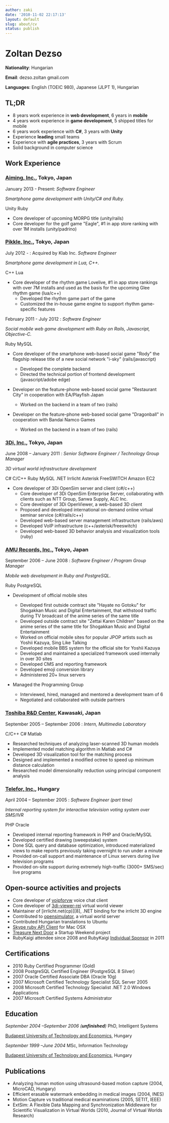 ```yaml
---
author: zaki
date: '2010-11-02 22:17:13'
layout: default
slug: about/cv
status: publish
---
```

# Zoltan Dezso

**Nationality**: Hungarian

**Email**: dezso.zoltan gmail.com

**Languages**: English (TOEIC 980), Japanese (JLPT 1), Hungarian

## TL;DR

  * 8 years work experience in **web development**, 6 years in **mobile**
  * 4 years work experience in **game development**, 5 shipped titles for mobile
  * 6 years work experience with **C#**, 3 years with **Unity**
  * Experience **leading** small teams
  * Experience with **agile practices**, 3 years with Scrum
  * Solid background in computer science

## Work Experience

### **[Aiming, Inc.](http://www.aiming-inc.com)**, Tokyo, Japan

January 2013 - Present: _Software Engineer_

  _Smartphone game development with Unity/C# and Ruby._

  <span class="label label-information">Unity</span>
  <span class="label label-information">Ruby</span>

  * Core developer of upcoming MORPG title (unity/rails)
  * Core developer for the golf game "Eagle", #1 in app store ranking with over 1M installs (unity/padrino)

### **[Pikkle, Inc.](http://pikkle.com)**, Tokyo, Japan

July 2012 - : Acquired by Klab Inc. _Software Engineer_

  _Smartphone game development in Lua, C++._

  <span class="label label-information">C++</span>
  <span class="label label-information">Lua</span>

  * Core developer of the rhythm game Lovelive, #1 in app store rankings with over 7M installs and used as the basis for the upcoming Glee rhythm game (lua/c++)
    * Developed the rhythm game part of the game
    * Customized the in-house game engine to support rhythm game-specific features

February 2011 - July 2012 : _Software Engineer_

  _Social mobile web game development with Ruby on Rails, Javascript, Objective-C._

  <span class="label label-information">Ruby</span>
  <span class="label label-information">MySQL</span>

  * Core developer of the smartphone web-based social game "Rody" the flagship release title of a new social network "i-sky" (rails/javascript)
    * Developed the complete backend
    * Directed the technical portion of frontend development (javascript/adobe edge)

  * Developer on the feature-phone web-based social game "Restaurant City" in cooperation with EA/Playfish Japan
    * Worked on the backend in a team of two (rails)

  * Developer on the feature-phone web-based social game "Dragonball" in cooperation with Bandai Namco Games
    * Worked on the backend in a team of two (rails)

### [**3Di, Inc.**](http://3di.biz), Tokyo, Japan

June 2008 – January 2011 : _Senior Software Engineer / Technology Group Manager_

  _3D virtual world infrastructure development_

  <span class="label label-information">C#</span>
  <span class="label label-information">C/C++</span>
  <span class="label label-information">Ruby</span>
  <span class="label label-information">MySQL</span>
  <span class="label label-information">.NET</span>
  <span class="label label-information">Irrlicht</span>
  <span class="label label-information">Asterisk</span>
  <span class="label label-information">FreeSWITCH</span>
  <span class="label label-information">Amazon EC2</span>

  * Core developer of 3Di OpenSim server and client (c#/c++)
    * Core developer of 3Di OpenSim Enterprise Server, collaborating with clients such as NTT Group, Sanwa Supply, ALC Inc.
    * Core developer of 3Di OpenViewer, a web-based 3D client
    * Proposed and developed international on-demand online virtual seminar service (c#/rails/c++)
    * Developed web-based server management infrastructure (rails/aws)
    * Developed VoIP infrastructure (c++/asterisk/freeswitch)
    * Developed web-based 3D behavior analysis and visualization tools (ruby)

### **[AMU Records, Inc.](http://www.amumobile.com)**, Tokyo, Japan

September 2006 – June 2008 : _Software Engineer / Program Group Manager_

  _Mobile web development in Ruby and PostgreSQL._

  <span class="label label-information">Ruby</span>
  <span class="label label-information">PostgreSQL</span>

  * Development of official mobile sites
    * Developed first outside contract site "Hayate no Gotoku" for Shogakkan Music and Digital Entertainment, that withstood traffic during TV broadcast of the anime series of the same title
    * Developed outside contract site "Zettai Karen Children" based on the anime series of the same title for Shogakkan Music and Digital Entertainment
    * Worked on official mobile sites for popular JPOP artists such as Yoshii Kazuya, Sing Like Talking
    * Developed mobile BBS system for the official site for Yoshii Kazuya
    * Developed and maintained a specialized framework used internally in over 30 sites
    * Developed CMS and reporting framework
    * Developed emoji conversion library
    * Administered 20+ linux servers

  * Managed the Programming Group
    * Interviewed, hired, managed and mentored a development team of 6
    * Negotiated and collaborated with outside partners

### **[Toshiba R&D Center](http://www.toshiba.co.jp/rdc/)**, Kawasaki, Japan

September 2005 – September 2006 : _Intern, Multimedia Laboratory_

  <span class="label label-information">C/C++</span>
  <span class="label label-information">C#</span>
  <span class="label label-information">Matlab</span>

  * Researched techniques of analyzing laser-scanned 3D human models
  * Implemented model matching algorithm in Matlab and C#
  * Developed 3D visualization tool for the matching process
  * Designed and implemented a modified octree to speed up minimum distance calculation
  * Researched model dimensionality reduction using principal component analysis

### **[Telefor, Inc.](http://www.telefor.hu)**, Hungary

April 2004 – September 2005 : _Software Engineer (part time)_

  _Internal reporting system for interactive television voting system over SMS/IVR_

  <span class="label label-information">PHP</span>
  <span class="label label-information">Oracle</span>

  * Developed internal reporting framework in PHP and Oracle/MySQL
  * Developed certified drawing (sweepstake) system
  * Done SQL query and database optimization, introduced materialized views to make reports previously taking overnight to run under a minute
  * Provided on-call support and maintenance of Linux servers during live television programs
  * Provided on-site support during extremely high-traffic (3000+ SMS/sec) live programs

## Open-source activities and projects

  * Core developer of [voipforvw](http://voipforvw.sourceforge.net) voice chat client
  * Core developer of [3di-viewer-rei](http://github.com/3di/3di-viewer-rei) virtual world viewer
  * Maintainer of [irrlicht.net(cp)][8], .NET binding for the irrlicht 3D engine
  * Contributed to [opensimulator](http://opensimulator.org), a virtual world server
  * Contributed Hungarian translations to Ubuntu
  * [Skype ruby API Client](http://github.com/zaki/skypemac)  for Mac OSX
  * [Treasure Next Door](http://github.com/zaki/TND) a Startup Weekend project
  * RubyKaigi attendee since 2008 and RubyKaigi [Individual Sponsor](http://rubykaigi.org/2011/en/sponsors_individual) in 2011

## Certifications

  * 2010 Ruby Certified Programmer (Gold)
  * 2008 PostgreSQL Certified Engineer (PostgreSQL 8 Silver)
  * 2007 Oracle Certified Associate DBA (Oracle 10g)
  * 2007 Microsoft Certified Technology Specialist SQL Server 2005
  * 2008 Microsoft Certified Technology Specialist .NET 2.0 Windows Applications
  * 2007 Microsoft Certified Systems Administrator

## Education

_September 2004 –September 2006 (**unfinished**)_ PhD, Intelligent Systems

[Budapest University of Technology and Economics](http://www.bme.hu), Hungary

_September 1999 –June 2004_ MSc, Information Technology

[Budapest University of Technology and Economics](http://www.bme.hu), Hungary

## Publications

  * Analyzing human motion using ultrasound-based motion capture (2004, MicroCAD, Hungary)
  * Efficient erasable watermark embedding in medical images (2004, INES)
  * Motion Capture vs traditional medical examinations (2005, SETIT, IEEE)
  * ExtSim: A Flexible Data Mapping and Synchronization Middleware for Scientific Visualization in Virtual Worlds (2010, Journal of Virtual Worlds Research)

